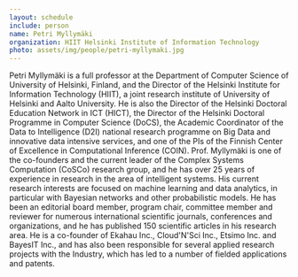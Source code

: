 ```yaml
---
layout: schedule
include: person
name: Petri Myllymäki
organization: HIIT Helsinki Institute of Information Technology
photo: assets/img/people/petri-myllymaki.jpg
---
```


Petri Myllymäki is a full professor at the Department of Computer Science of University of Helsinki, Finland, and the Director of 
the Helsinki Institute for Information Technology (HIIT), a joint research institute of University of Helsinki and Aalto University. 
He is also the Director of the Helsinki Doctoral Education Network in ICT (HICT), the Director of the Helsinki Doctoral Programme in 
Computer Science (DoCS), the Academic Coordinator of the Data to Intelligence (D2I) national research programme on Big Data and 
innovative data intensive services, and one of the PIs of the Finnish Center of Excellence in Computational Inference (COIN). 
Prof. Myllymäki is one of the co-founders and the current leader of the Complex Systems Computation (CoSCo) research group, and he 
has over 25 years of experience in research in the area of intelligent systems. His current research interests are focused on machine 
learning and data analytics, in particular with Bayesian networks and other probabilistic models. He has been an editorial board member, 
program chair, committee member and reviewer for numerous international scientific journals, conferences and organizations, and he has 
published 150 scientific articles in his research area. He is a co-founder of Ekahau Inc., Cloud'N'Sci Inc., Etsimo Inc. and BayesIT Inc., 
and has also been responsible for several applied research projects with the Industry, which has led to a number of fielded applications 
and patents.
